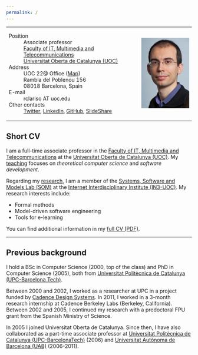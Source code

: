 ```yaml
---
permalink: /
---
```


<table style="width:100%;">
  <tr>
    <td>
     <dl>
        <dt> 
          Position
        </dt>
        <dd> 
          Associate professor <br/>
          <a href="https://www.uoc.edu/portal/en/estudis_arees/informatica_multimedia_telecomunicacio/index.html">Faculty of IT, Multimedia and Telecommunications</a> <br/>
          <a href="https://www.uoc.edu">Universitat Oberta de Catalunya (UOC)</a> 
        </dd>
        <dt>
          Address
        </dt>
        <dd>
          UOC 22@ Office (<a href="https://www.google.es/maps/dir//Rambla+del+Poblenou,+156,+08018+Barcelona,+Spain/@41.4063554,2.1925564,17z/data=!4m8!4m7!1m0!1m5!1m1!1s0x12a4a33b497ecae5:0xe4b9ee875f578f75!2m2!1d2.1947451!2d41.4063554">Map</a>) <br/>
          Rambla del Poblenou 156 <br/>
          08018 Barcelona, Spain
        </dd>
        <dt>
          E-mail
        </dt>
        <dd>
          rclariso AT uoc.edu
        </dd>
        <dt>
          Other contacts
       </dt>
       <dd>
         <a href="https://twitter.com/robertclariso?lang=en">Twitter</a>,
         <a href="https://www.linkedin.com/in/robertclariso/">LinkedIn</a>,
         <a href="https://github.com/robertclariso">GitHub</a>,
         <a href="https://www.slideshare.net/rclariso">SlideShare</a>
       </dd>
      </dl> 
    </td>
    <td class="hidden">
      <img src="/img/robert-clariso.jpg" alt="Photo of Robert Clarisó" style = "overflow: hidden;" width="150">
    </td>
  </tr>
</table>

## Short CV

I am a full-time associate professor in the 
[Faculty of IT, Multimedia and Telecommunications](https://www.uoc.edu/portal/en/estudis_arees/informatica_multimedia_telecomunicacio/index.html) at the [Universitat Oberta de Catalunya (UOC)](https://www.uoc.edu). My [teaching](html/en/teaching) focuses on *theoretical computer science* and *software development*.

Regarding my [research](html/en/research), I am a member of the 
[Systems, Software and Models Lab (SOM)](https://som-research.uoc.edu/) at the [Internet Interdisciplinary Institute (IN3-UOC)](https://in3.uoc.edu). My research interests include: 
- Formal methods
- Model-driven software engineering
- Tools for e-learning

You can find additional information in my [full CV (PDF)](/docs/rclariso-research-cv.pdf).

---

## Previous background

I hold a BSc in Computer Science (2000, top of the class) and PhD in Computer Science (2005), both from [Universitat Politècnica de Catalunya (UPC-Barcelona Tech)](https://www.upc.edu/en). 

Between 2000 and 2002, I worked as a researcher at UPC in a project funded by [Cadence Design Systems](https://www.cadence.com/). In 2011, I worked in a 3-month research internship at Cadence Berkeley Labs (Berkeley, California). Between 2002 and 2005, I continued my research with a predoctoral FPU grant from the Spanish Ministry of Science.

In 2005 I joined Universitat Oberta de Catalunya. Since then, I have also collaborated as a part-time associate professor at [Universitat Politècnica de Catalunya (UPC-BarcelonaTech)](https://www.upc.edu) (2006) and [Universitat Autònoma de Barcelona (UAB)](https://www.uab.edu) (2006-2011).    
